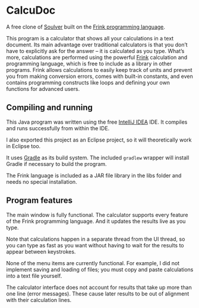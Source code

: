 # CalcuDoc

A free clone of [Soulver](http://www.acqualia.com/soulver/) built on the [Frink programming language](http://futureboy.us/frinkdocs/).

This program is a calculator that shows all your calculations in a text document. Its main advantage over traditional calculators is that you don’t have to explicitly ask for the answer – it is calculated as you type. What’s more, calculations are performed using the powerful [Frink](http://futureboy.us/frinkdocs/) calculation and programming language, which is free to include as a library in other programs. Frink allows calculations to easily keep track of units and prevent you from making conversion errors, comes with built-in constants, and even contains programming constructs like loops and defining your own functions for advanced users.

## Compiling and running

This Java program was written using the free [IntelliJ IDEA](http://www.jetbrains.com/idea/) IDE. It compiles and runs successfully from within the IDE.

I also exported this project as an Eclipse project, so it will theoretically work in Eclipse too.

It uses [Gradle](http://www.gradle.org/) as its build system. The included `gradlew` wrapper will install Gradle if necessary to build the program.

The Frink language is included as a JAR file library in the libs folder and needs no special installation.

## Program features

The main window is fully functional. The calculator supports every feature of the Frink programming language. And it updates the results live as you type.

Note that calculations happen in a separate thread from the UI thread, so you can type as fast as you want without having to wait for the results to appear between keystrokes.

None of the menu items are currently functional. For example, I did not implement saving and loading of files; you must copy and paste calculations into a text file yourself.

The calculator interface does not account for results that take up more than one line (error messages). These cause later results to be out of alignment with their calculation lines.
